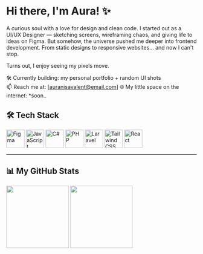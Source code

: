 # Hi there, I'm Aura! ✨

A curious soul with a love for design and clean code.
I started out as a UI/UX Designer — sketching screens, wireframing chaos, and giving life to ideas on Figma. But somehow, the universe pushed me deeper into frontend development. From static designs to responsive websites... and now I can't stop.

Turns out, I enjoy seeing my pixels move.

🛠 Currently building: my personal portfolio + random UI shots  
📫 Reach me at: [auranisavalent@email.com]
🌐 My little space on the internet: *soon..


## 🛠 Tech Stack

<div align="left">
  <img src="https://cdn.jsdelivr.net/gh/devicons/devicon/icons/figma/figma-original.svg" title="Figma" height="48"/>
  <img src="https://cdn.jsdelivr.net/gh/devicons/devicon/icons/javascript/javascript-original.svg" title="JavaScript" height="48"/>
  <img src="https://cdn.jsdelivr.net/gh/devicons/devicon/icons/csharp/csharp-original.svg" title="C#" height="48"/>
  <img src="https://cdn.jsdelivr.net/gh/devicons/devicon/icons/php/php-original.svg" title="PHP" height="48"/>
  <img src="https://cdn.jsdelivr.net/gh/devicons/devicon/icons/laravel/laravel-original.svg" title="Laravel" height="48"/>
  <img src="https://cdn.jsdelivr.net/gh/devicons/devicon/icons/tailwindcss/tailwindcss-original.svg" title="Tailwind CSS" height="48"/>
  <img src="https://cdn.jsdelivr.net/gh/devicons/devicon/icons/react/react-original.svg" title="React" height="48"/>
</div>


---

## 📊 My GitHub Stats

<p align="left">
  <img src="https://github-readme-stats.vercel.app/api?username=auranns&show_icons=true&theme=rose_pine&hide=prs&hide_rank=true" height="165" />
  <img src="https://github-readme-stats.vercel.app/api/top-langs/?username=auranns&layout=compact&langs_count=6&theme=rose_pine" height="165" />
</p>
